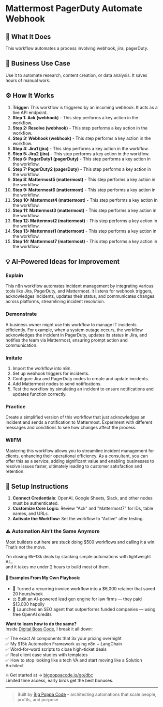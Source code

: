 # Mattermost PagerDuty Automate Webhook

## 🚀 What It Does
This workflow automates a process involving webhook, jira, pagerDuty.

## 💼 Business Use Case
Use it to automate research, content creation, or data analysis. It saves hours of manual work.

## ⚙️ How It Works
1.  **Trigger:** This workflow is triggered by an incoming webhook. It acts as a live API endpoint.
2. **Step 1: Ack (webhook)** - This step performs a key action in the workflow.
3. **Step 2: Resolve (webhook)** - This step performs a key action in the workflow.
4. **Step 3: Webhook (webhook)** - This step performs a key action in the workflow.
5. **Step 4: Jira1 (jira)** - This step performs a key action in the workflow.
6. **Step 5: Jira2 (jira)** - This step performs a key action in the workflow.
7. **Step 6: PagerDuty1 (pagerDuty)** - This step performs a key action in the workflow.
8. **Step 7: PagerDuty2 (pagerDuty)** - This step performs a key action in the workflow.
9. **Step 8: Mattermost5 (mattermost)** - This step performs a key action in the workflow.
10. **Step 9: Mattermost6 (mattermost)** - This step performs a key action in the workflow.
11. **Step 10: Mattermost4 (mattermost)** - This step performs a key action in the workflow.
12. **Step 11: Mattermost3 (mattermost)** - This step performs a key action in the workflow.
13. **Step 12: Mattermost2 (mattermost)** - This step performs a key action in the workflow.
14. **Step 13: Mattermost1 (mattermost)** - This step performs a key action in the workflow.
15. **Step 14: Mattermost7 (mattermost)** - This step performs a key action in the workflow.

## 💡 AI-Powered Ideas for Improvement
### Explain
This n8n workflow automates incident management by integrating various tools like Jira, PagerDuty, and Mattermost. It listens for webhook triggers, acknowledges incidents, updates their status, and communicates changes across platforms, streamlining incident resolution.

### Demonstrate
A business owner might use this workflow to manage IT incidents efficiently. For example, when a system outage occurs, the workflow acknowledges the incident in PagerDuty, updates its status in Jira, and notifies the team via Mattermost, ensuring prompt action and communication.

### Imitate
1. Import the workflow into n8n.
2. Set up webhook triggers for incidents.
3. Configure Jira and PagerDuty nodes to create and update incidents.
4. Add Mattermost nodes to send notifications.
5. Test the workflow by simulating an incident to ensure notifications and updates function correctly.

### Practice
Create a simplified version of this workflow that just acknowledges an incident and sends a notification to Mattermost. Experiment with different messages and conditions to see how changes affect the process.

### WIIFM
Mastering this workflow allows you to streamline incident management for clients, enhancing their operational efficiency. As a consultant, you can offer this as a service, adding significant value and enabling businesses to resolve issues faster, ultimately leading to customer satisfaction and retention.

## 🔧 Setup Instructions
1. **Connect Credentials:** OpenAI, Google Sheets, Slack, and other nodes must be authenticated.
2. **Customize Core Logic:** Review "Ack" and "Mattermost7" for IDs, table names, and URLs.
3. **Activate the Workflow:** Set the workflow to "Active" after testing.

### ⚠️ Automation Ain’t the Same Anymore

Most builders out here are stuck doing $500 workflows and calling it a win.  
That’s not the move.  

I'm closing $6k–$13k deals by stacking simple automations with lightweight AI...  
and it takes me under 2 hours to build most of them.

#### 🧠 Examples From My Own Playbook:
- 🔁 Turned a recurring invoice workflow into a $6,000 retainer that saved 20 hours/week  
- ⚖️ Built an AI-powered lead gen engine for law firms — they paid $13,000 happily  
- 🚀 Launched an SEO agent that outperforms funded companies — using free OpenAI credits  

**Want to learn how to do the same?**  
Inside [Digital Boss Code](https://bigpoppacode.io/go/dbc), I break it all down:

✅ The exact AI components that 3x your pricing overnight  
✅ My $15k Automation Framework using n8n + LangChain  
✅ Word-for-word scripts to close high-ticket deals  
✅ Real client case studies with templates  
✅ How to stop looking like a tech VA and start moving like a Solution Architect  

🔥 Get started at → [bigpoppacode.io/go/dbc](https://bigpoppacode.io/go/dbc)  
Limited time access, early birds get the best bonuses.

---
> Built by [Big Poppa Code](https://bigpoppacode.io) – architecting automations that scale people, profits, and purpose.
